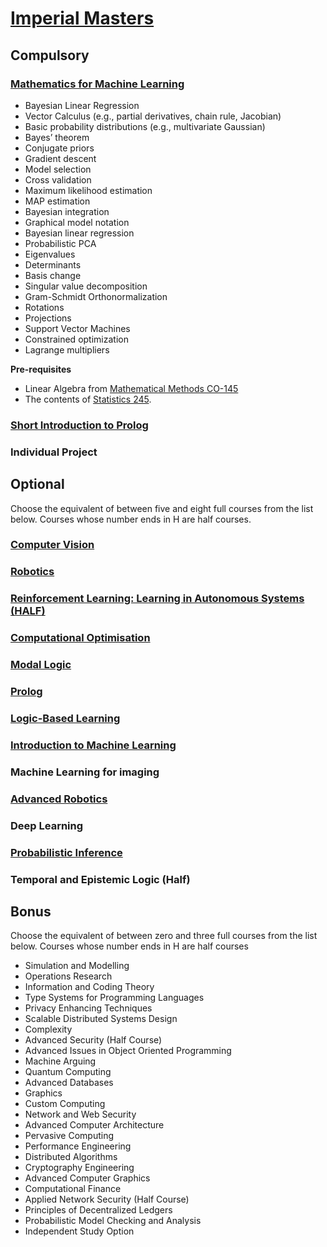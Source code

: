 # [Imperial Masters](http://www.imperial.ac.uk/computing/prospective-students/courses/pg/specialist-degrees/ml/)

## Compulsory

### [Mathematics for Machine Learning](http://www.imperial.ac.uk/computing/current-students/courses/496/)

- Bayesian Linear Regression
- Vector Calculus (e.g., partial derivatives, chain rule, Jacobian)
- Basic probability distributions (e.g., multivariate Gaussian)
- Bayes’ theorem
- Conjugate priors
- Gradient descent
- Model selection
- Cross validation
- Maximum likelihood estimation
- MAP estimation
- Bayesian integration
- Graphical model notation
- Bayesian linear regression
- Probabilistic PCA
- Eigenvalues
- Determinants
- Basis change
- Singular value decomposition
- Gram-Schmidt Orthonormalization
- Rotations
- Projections
- Support Vector Machines
- Constrained optimization
- Lagrange multipliers

**Pre-requisites**

- Linear Algebra from [Mathematical Methods CO-145](http://wp.doc.ic.ac.uk/sml/teaching/co-145-mathematical-methods-autumn-2016/)
- The contents of [Statistics 245](http://www.imperial.ac.uk/computing/current-students/courses/245/).

### [Short Introduction to Prolog](http://www.imperial.ac.uk/computing/current-students/courses/534/)

### Individual Project

## Optional

Choose the equivalent of between five and eight full courses from the list below. Courses whose number ends in H are half courses.

### [Computer Vision](http://www.imperial.ac.uk/computing/current-students/courses/316/)

### [Robotics](http://www.imperial.ac.uk/computing/current-students/courses/333/)

### [Reinforcement Learning: Learning in Autonomous Systems (HALF)](http://www.imperial.ac.uk/computing/current-students/courses/424H/)

### [Computational Optimisation](http://www.imperial.ac.uk/computing/current-students/courses/477/)

### [Modal Logic](http://www.imperial.ac.uk/computing/current-students/courses/499H/)

### [Prolog](http://www.imperial.ac.uk/computing/current-students/courses/531/)

### [Logic-Based Learning](http://www.imperial.ac.uk/computing/current-students/courses/304/)

### [Introduction to Machine Learning](http://www.imperial.ac.uk/computing/current-students/courses/395/)

### Machine Learning for imaging

### [Advanced Robotics](http://www.imperial.ac.uk/computing/current-students/courses/433/)

### Deep Learning

### [Probabilistic Inference](http://www.imperial.ac.uk/computing/current-students/courses/493/)

### Temporal and Epistemic Logic (Half)


## Bonus

Choose the equivalent of between zero and three full courses from the list below. Courses whose number ends in H are half courses

 - Simulation and Modelling
 - Operations Research
 - Information and Coding Theory
 - Type Systems for Programming Languages
 - Privacy Enhancing Techniques
 - Scalable Distributed Systems Design
 - Complexity
 - Advanced Security (Half Course)
 - Advanced Issues in Object Oriented Programming
 - Machine Arguing
 - Quantum Computing
 - Advanced Databases
 - Graphics
 - Custom Computing
 - Network and Web Security
 - Advanced Computer Architecture
 - Pervasive Computing
 - Performance Engineering
 - Distributed Algorithms
 - Cryptography Engineering
 - Advanced Computer Graphics
 - Computational Finance
 - Applied Network Security (Half Course)
 - Principles of Decentralized Ledgers
 - Probabilistic Model Checking and Analysis
 - Independent Study Option
